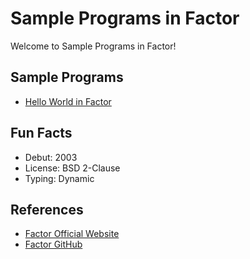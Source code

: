 # Sample Programs in Factor

Welcome to Sample Programs in Factor!

## Sample Programs

- [Hello World in Factor](https://github.com/jrg94/sample-programs/issues/125)

## Fun Facts

- Debut: 2003
- License: BSD 2-Clause
- Typing: Dynamic

## References

- [Factor Official Website](https://factorcode.org/)
- [Factor GitHub](https://github.com/factor/factor)
